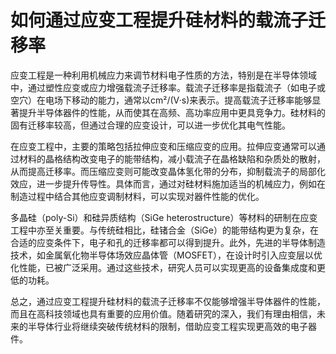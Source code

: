 # 如何通过应变工程提升硅材料的载流子迁移率

应变工程是一种利用机械应力来调节材料电子性质的方法，特别是在半导体领域中，通过塑性应变或应力增强载流子迁移率。载流子迁移率是指载流子（如电子或空穴）在电场下移动的能力，通常以cm²/(V·s)来表示。提高载流子迁移率能够显著提升半导体器件的性能，从而使其在高频、高功率应用中更具竞争力。硅材料的固有迁移率较高，但通过合理的应变设计，可以进一步优化其电气性能。

在应变工程中，主要的策略包括拉伸应变和压缩应变的应用。拉伸应变通常可以通过材料的晶格结构改变电子的能带结构，减小载流子在晶格缺陷和杂质处的散射，从而提高迁移率。而压缩应变则可能改变晶体氢化带的分布，抑制载流子的局部化效应，进一步提升传导性。具体而言，通过对硅材料施加适当的机械应力，例如在制造过程中结合其他应变调制材料，可以实现对器件性能的优化。

多晶硅（poly-Si）和硅异质结构（SiGe heterostructure）等材料的研制在应变工程中亦至关重要。与传统硅相比，硅锗合金（SiGe）的能带结构更为复杂，在合适的应变条件下，电子和孔的迁移率都可以得到提升。此外，先进的半导体制造技术，如金属氧化物半导体场效应晶体管（MOSFET），在设计时引入应变层以优化性能，已被广泛采用。通过这些技术，研究人员可以实现更高的设备集成度和更低的功耗。

总之，通过应变工程提升硅材料的载流子迁移率不仅能够增强半导体器件的性能，而且在高科技领域也具有重要的应用价值。随着研究的深入，我们有理由相信，未来的半导体行业将继续突破传统材料的限制，借助应变工程实现更高效的电子器件。
